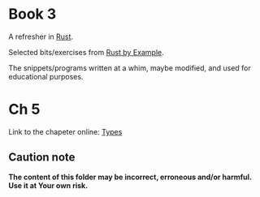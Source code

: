 # Book 3

A refresher in [Rust](https://www.rust-lang.org/).

Selected bits/exercises from [Rust by Example](https://doc.rust-lang.org/rust-by-example/).

The snippets/programs written at a whim, maybe modified, and used for educational purposes.

# Ch 5

Link to the chapeter online: [Types](https://doc.rust-lang.org/rust-by-example/types.html)

## Caution note

**The content of this folder may be incorrect, erroneous and/or harmful. Use it at Your own risk.**
